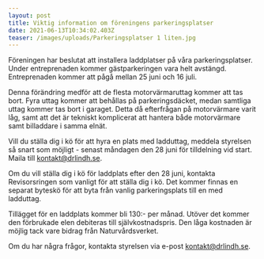 ```yaml
---
layout: post
title: Viktig information om föreningens parkeringsplatser
date: 2021-06-13T10:34:02.403Z
teaser: /images/uploads/Parkeringsplatser 1 liten.jpg
---
```

Föreningen har beslutat att installera laddplatser på våra parkeringsplatser.
Under entreprenaden kommer gästparkeringen vara helt avstängd. Entreprenaden kommer att pågå mellan 25 juni och 16 juli. 

Denna förändring medför att de flesta motorvärmaruttag kommer att tas bort. Fyra uttag kommer att behållas på parkeringsdäcket, medan samtliga uttag kommer tas bort i garaget. Detta då efterfrågan på motorvärmare varit låg, samt att det är tekniskt komplicerat att hantera både motorvärmare samt billaddare i samma elnät.

Vill du ställa dig i kö för att hyra en plats med ladduttag, meddela styrelsen så snart som möjligt - senast måndagen den 28 juni för tilldelning vid start. 
Maila till [kontakt@drlindh.se](<mailto: kontakt@drlindh.se>).

Om du vill ställa dig i kö för laddplats efter den 28 juni, kontakta Revisorsringen som vanligt för att ställa dig i kö. Det kommer finnas en separat byteskö för att byta från vanlig parkeringsplats till en med ladduttag.

Tillägget för en laddplats kommer bli 130:- per månad. Utöver det kommer den förbrukade elen debiteras till självkostnadspris. Den låga kostnaden är möjlig tack vare bidrag från Naturvårdsverket.

Om du har några frågor, kontakta styrelsen via e-post [kontakt@drlindh.se](<mailto: kontakt@drlindh.se>).
